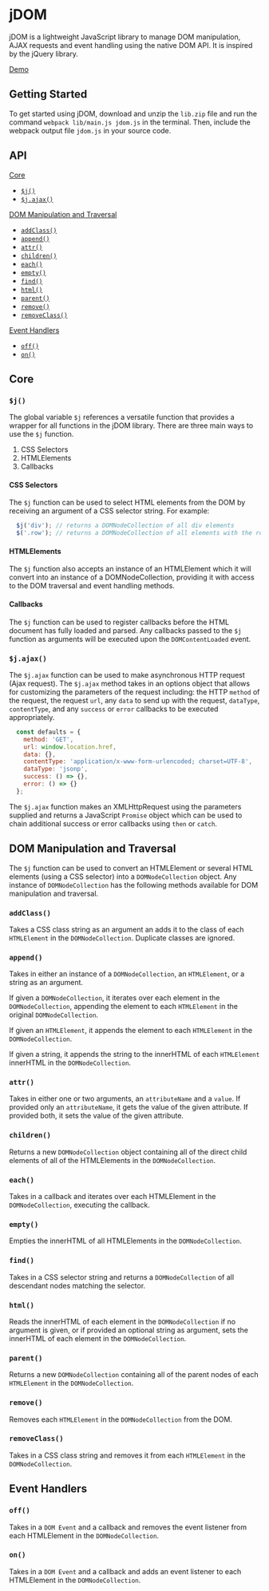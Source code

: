 # jDOM

jDOM is a lightweight JavaScript library to manage DOM manipulation, AJAX requests and event handling using the native DOM API. It is inspired by the jQuery library.

[Demo](#)

## Getting Started

To get started using jDOM, download and unzip the `lib.zip` file and run the command `webpack lib/main.js jdom.js` in the terminal. Then, include the webpack output file `jdom.js` in your source code.

## API

[Core](#core)  

- [`$j()`](#j)  
- [`$j.ajax()`](#jajax)

[DOM Manipulation and Traversal](#dom-manipulation-and-traversal)

- [`addClass()`](#addclass)
- [`append()`](#append)
- [`attr()`](#attr)
- [`children()`](#children)
- [`each()`](#each)
- [`empty()`](#empty)
- [`find()`](#find)
- [`html()`](#html)
- [`parent()`](#parent)
- [`remove()`](#remove)
- [`removeClass()`](#removeclass)

[Event Handlers](#event-handlers)

- [`off()`](#off)
- [`on()`](#on)

## Core

### `$j()`

The global variable `$j` references a versatile function that provides a wrapper for all functions in the jDOM library. There are three main ways to use the `$j` function.

1. CSS Selectors
2. HTMLElements
3. Callbacks

#### CSS Selectors

The `$j` function can be used to select HTML elements from the DOM by receiving an argument of a CSS selector string. For example:

```javascript
  $j('div'); // returns a DOMNodeCollection of all div elements
  $('.row'); // returns a DOMNodeCollection of all elements with the row class
```

#### HTMLElements

The `$j` function also accepts an instance of an HTMLElement which it will convert into an instance of a DOMNodeCollection, providing it with access to the DOM traversal and event handling methods.


#### Callbacks

The `$j` function can be used to register callbacks before the HTML document has fully loaded and parsed. Any callbacks passed to the `$j` function as arguments will be executed upon the `DOMContentLoaded` event.

### `$j.ajax()`

The `$j.ajax` function can be used to make asynchronous HTTP request (Ajax request). The `$j.ajax` method takes in an options object that allows for customizing the parameters of the request including: the HTTP `method` of the request, the request `url`, any `data` to send up with the request, `dataType`, `contentType`, and any `success` or `error` callbacks to be executed appropriately.

```javascript
  const defaults = {
    method: 'GET',
    url: window.location.href,
    data: {},
    contentType: 'application/x-www-form-urlencoded; charset=UTF-8',
    dataType: 'jsonp',
    success: () => {},
    error: () => {}
  };
```
The `$j.ajax` function makes an XMLHttpRequest using the parameters supplied and returns a JavaScript `Promise` object which can be used to chain additional success or error callbacks using `then` or `catch`.

## DOM Manipulation and Traversal

The `$j` function can be used to convert an HTMLElement or several HTML elements (using a CSS selector) into a `DOMNodeCollection` object. Any instance of `DOMNodeCollection` has the following methods available for DOM manipulation and traversal.

### `addClass()`

Takes a CSS class string as an argument an adds it to the class of each `HTMLElement` in the `DOMNodeCollection`. Duplicate classes are ignored.

### `append()`

Takes in either an instance of a `DOMNodeCollection`, an `HTMLElement`, or a string as an argument.

If given a `DOMNodeCollection`, it iterates over each element in the `DOMNodeCollection`, appending the element to each `HTMLElement` in the original `DOMNodeCollection`.

If given an `HTMLElement`, it appends the element to each `HTMLElement` in the `DOMNodeCollection`.

If given a string, it appends the string to the innerHTML of each `HTMLElement` innerHTML in the `DOMNodeCollection`.

### `attr()`

Takes in either one or two arguments, an `attributeName` and a `value`. If provided only an `attributeName`, it gets the value of the given attribute. If provided both, it sets the value of the given attribute.

### `children()`

Returns a new `DOMNodeCollection` object containing all of the direct child elements of all of the HTMLElements in the `DOMNodeCollection`.

### `each()`

Takes in a callback and iterates over each HTMLElement in the `DOMNodeCollection`, executing the callback.

### `empty()`

Empties the innerHTML of all HTMLElements in the `DOMNodeCollection`.

### `find()`

Takes in a CSS selector string and returns a `DOMNodeCollection` of all descendant nodes matching the selector.

### `html()`

Reads the innerHTML of each element in the `DOMNodeCollection` if no argument is given, or if provided an optional string as argument, sets the innerHTML of each element in the `DOMNodeCollection`.

### `parent()`

Returns a new `DOMNodeCollection` containing all of the parent nodes of each `HTMLElement` in the `DOMNodeCollection`.

### `remove()`

Removes each `HTMLElement` in the `DOMNodeCollection` from the DOM.

### `removeClass()`

Takes in a CSS class string and removes it from each `HTMLElement` in the `DOMNodeCollection`.

## Event Handlers

### `off()`

Takes in a `DOM Event` and a callback and removes the event listener from each HTMLElement in the `DOMNodeCollection`.

### `on()`

Takes in a `DOM Event` and a callback and adds an event listener to each HTMLElement in the `DOMNodeCollection`.
